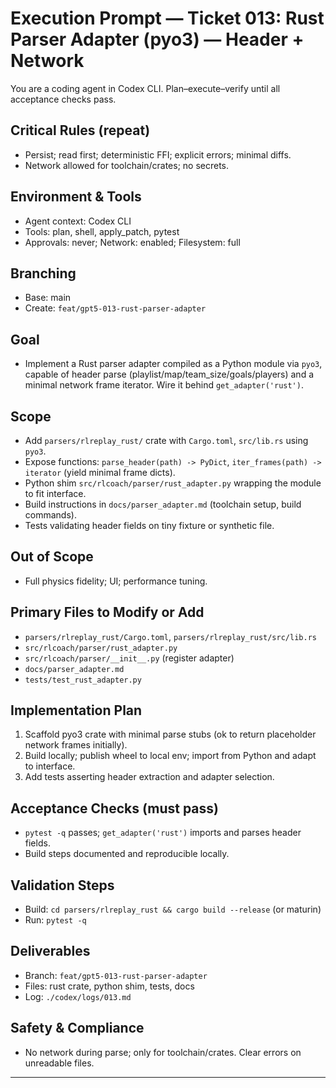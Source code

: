 # Execution Prompt — Ticket 013: Rust Parser Adapter (pyo3) — Header + Network

You are a coding agent in Codex CLI. Plan–execute–verify until all acceptance checks pass.

## Critical Rules (repeat)
- Persist; read first; deterministic FFI; explicit errors; minimal diffs.
- Network allowed for toolchain/crates; no secrets.

## Environment & Tools
- Agent context: Codex CLI
- Tools: plan, shell, apply_patch, pytest
- Approvals: never; Network: enabled; Filesystem: full

## Branching
- Base: main
- Create: `feat/gpt5-013-rust-parser-adapter`

## Goal
- Implement a Rust parser adapter compiled as a Python module via `pyo3`, capable of header parse (playlist/map/team_size/goals/players) and a minimal network frame iterator. Wire it behind `get_adapter('rust')`.

## Scope
- Add `parsers/rlreplay_rust/` crate with `Cargo.toml`, `src/lib.rs` using `pyo3`.
- Expose functions: `parse_header(path) -> PyDict`, `iter_frames(path) -> iterator` (yield minimal frame dicts).
- Python shim `src/rlcoach/parser/rust_adapter.py` wrapping the module to fit interface.
- Build instructions in `docs/parser_adapter.md` (toolchain setup, build commands).
- Tests validating header fields on tiny fixture or synthetic file.

## Out of Scope
- Full physics fidelity; UI; performance tuning.

## Primary Files to Modify or Add
- `parsers/rlreplay_rust/Cargo.toml`, `parsers/rlreplay_rust/src/lib.rs`
- `src/rlcoach/parser/rust_adapter.py`
- `src/rlcoach/parser/__init__.py` (register adapter)
- `docs/parser_adapter.md`
- `tests/test_rust_adapter.py`

## Implementation Plan
1) Scaffold pyo3 crate with minimal parse stubs (ok to return placeholder network frames initially).
2) Build locally; publish wheel to local env; import from Python and adapt to interface.
3) Add tests asserting header extraction and adapter selection.

## Acceptance Checks (must pass)
- `pytest -q` passes; `get_adapter('rust')` imports and parses header fields.
- Build steps documented and reproducible locally.

## Validation Steps
- Build: `cd parsers/rlreplay_rust && cargo build --release` (or maturin)
- Run: `pytest -q`

## Deliverables
- Branch: `feat/gpt5-013-rust-parser-adapter`
- Files: rust crate, python shim, tests, docs
- Log: `./codex/logs/013.md`

## Safety & Compliance
- No network during parse; only for toolchain/crates. Clear errors on unreadable files.

---
